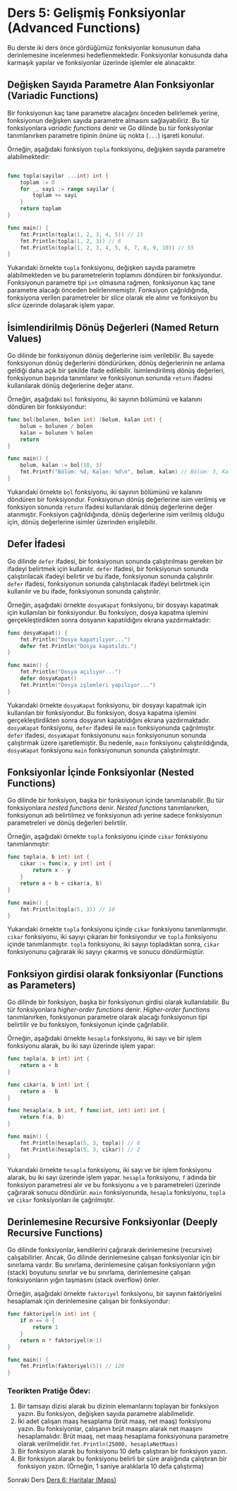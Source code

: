 # Ders 5: Gelişmiş Fonksiyonlar (Advanced Functions)

Bu derste iki ders önce gördüğümüz fonksiyonlar konusunun daha derinlemesine incelenmesi hedeflenmektedir. Fonksiyonlar konusunda daha karmaşık yapılar ve fonksiyonlar üzerinde işlemler ele alınacaktır.

## Değişken Sayıda Parametre Alan Fonksiyonlar (Variadic Functions)

Bir fonksiyonun kaç tane parametre alacağını önceden belirlemek yerine, fonksiyonun değişken sayıda parametre almasını sağlayabiliriz. Bu tür fonksiyonlara _variadic functions_ denir ve Go dilinde bu tür fonksiyonlar tanımlanırken parametre tipinin önüne üç nokta (`...`) işareti konulur.

Örneğin, aşağıdaki fonksiyon `topla` fonksiyonu, değişken sayıda parametre alabilmektedir:

```go

func topla(sayilar ...int) int {
    toplam := 0
    for _, sayi := range sayilar {
        toplam += sayi
    }
    return toplam
}

func main() {
    fmt.Println(topla(1, 2, 3, 4, 5)) // 15
    fmt.Println(topla(1, 2, 3)) // 6
    fmt.Println(topla(1, 2, 3, 4, 5, 6, 7, 8, 9, 10)) // 55
}
```

Yukarıdaki örnekte `topla` fonksiyonu, değişken sayıda parametre alabilmekteden ve bu parametrelerin toplamını döndüren bir fonksiyondur. Fonksiyonun parametre tipi `int` olmasına rağmen, fonksiyonun kaç tane parametre alacağı önceden belirlenmemiştir. Fonksiyon çağrıldığında, fonksiyona verilen parametreler bir _slice_ olarak ele alınır ve fonksiyon bu _slice_ üzerinde dolaşarak işlem yapar.

## İsimlendirilmiş Dönüş Değerleri (Named Return Values)

Go dilinde bir fonksiyonun dönüş değerlerine isim verilebilir. Bu sayede fonksiyonun dönüş değerlerini döndürürken, dönüş değerlerinin ne anlama geldiği daha açık bir şekilde ifade edilebilir. İsimlendirilmiş dönüş değerleri, fonksiyonun başında tanımlanır ve fonksiyonun sonunda `return` ifadesi kullanılarak dönüş değerlerine değer atanır.

Örneğin, aşağıdaki `bol` fonksiyonu, iki sayının bölümünü ve kalanını döndüren bir fonksiyondur:

```go
func bol(bolunen, bolen int) (bolum, kalan int) {
    bolum = bolunen / bolen
    kalan = bolunen % bolen
    return
}

func main() {
    bolum, kalan := bol(10, 3)
    fmt.Printf("Bölüm: %d, Kalan: %d\n", bolum, kalan) // Bölüm: 3, Kalan: 1
}
```

Yukarıdaki örnekte `bol` fonksiyonu, iki sayının bölümünü ve kalanını döndüren bir fonksiyondur. Fonksiyonun dönüş değerlerine isim verilmiş ve fonksiyon sonunda `return` ifadesi kullanılarak dönüş değerlerine değer atanmıştır. Fonksiyon çağrıldığında, dönüş değerlerine isim verilmiş olduğu için, dönüş değerlerine isimler üzerinden erişilebilir.

## Defer İfadesi

Go dilinde `defer` ifadesi, bir fonksiyonun sonunda çalıştırılması gereken bir ifadeyi belirtmek için kullanılır. `defer` ifadesi, bir fonksiyonun sonunda çalıştırılacak ifadeyi belirtir ve bu ifade, fonksiyonun sonunda çalıştırılır. `defer` ifadesi, fonksiyonun sonunda çalıştırılacak ifadeyi belirtmek için kullanılır ve bu ifade, fonksiyonun sonunda çalıştırılır.

Örneğin, aşağıdaki örnekte `dosyaKapat` fonksiyonu, bir dosyayı kapatmak için kullanılan bir fonksiyondur. Bu fonksiyon, dosya kapatma işlemini gerçekleştirdikten sonra dosyanın kapatıldığını ekrana yazdırmaktadır:

```go
func dosyaKapat() {
    fmt.Println("Dosya kapatılıyor...")
	defer fmt.Println("Dosya kapatıldı.")
}

func main() {
    fmt.Println("Dosya açılıyor...")
    defer dosyaKapat()
    fmt.Println("Dosya işlemleri yapılıyor...")
}
```

Yukarıdaki örnekte `dosyaKapat` fonksiyonu, bir dosyayı kapatmak için kullanılan bir fonksiyondur. Bu fonksiyon, dosya kapatma işlemini gerçekleştirdikten sonra dosyanın kapatıldığını ekrana yazdırmaktadır. `dosyaKapat` fonksiyonu, `defer` ifadesi ile `main` fonksiyonunda çağrılmıştır. `defer` ifadesi, `dosyaKapat` fonksiyonunu `main` fonksiyonunun sonunda çalıştırmak üzere işaretlemiştir. Bu nedenle, `main` fonksiyonu çalıştırıldığında, `dosyaKapat` fonksiyonu `main` fonksiyonunun sonunda çalıştırılmıştır.

## Fonksiyonlar İçinde Fonksiyonlar (Nested Functions)

Go dilinde bir fonksiyon, başka bir fonksiyonun içinde tanımlanabilir. Bu tür fonksiyonlara _nested functions_ denir. _Nested functions_ tanımlanırken, fonksiyonun adı belirtilmez ve fonksiyonun adı yerine sadece fonksiyonun parametreleri ve dönüş değerleri belirtilir.

Örneğin, aşağıdaki örnekte `topla` fonksiyonu içinde `cikar` fonksiyonu tanımlanmıştır:

```go
func topla(a, b int) int {
    cikar := func(x, y int) int {
        return x - y
    }
    return a + b + cikar(a, b)
}

func main() {
    fmt.Println(topla(5, 3)) // 10
}
```

Yukarıdaki örnekte `topla` fonksiyonu içinde `cikar` fonksiyonu tanımlanmıştır. `cikar` fonksiyonu, iki sayıyı çıkaran bir fonksiyondur ve `topla` fonksiyonu içinde tanımlanmıştır. `topla` fonksiyonu, iki sayıyı topladıktan sonra, `cikar` fonksiyonunu çağırarak iki sayıyı çıkarmış ve sonucu döndürmüştür.

## Fonksiyon girdisi olarak fonksiyonlar (Functions as Parameters)

Go dilinde bir fonksiyon, başka bir fonksiyonun girdisi olarak kullanılabilir. Bu tür fonksiyonlara _higher-order functions_ denir. _Higher-order functions_ tanımlanırken, fonksiyonun parametre olarak alacağı fonksiyonun tipi belirtilir ve bu fonksiyon, fonksiyonun içinde çağrılabilir.

Örneğin, aşağıdaki örnekte `hesapla` fonksiyonu, iki sayı ve bir işlem fonksiyonu alarak, bu iki sayı üzerinde işlem yapar:

```go
func topla(a, b int) int {
    return a + b
}

func cikar(a, b int) int {
    return a - b
}

func hesapla(a, b int, f func(int, int) int) int {
    return f(a, b)
}

func main() {
    fmt.Println(hesapla(5, 3, topla)) // 8
    fmt.Println(hesapla(5, 3, cikar)) // 2
}
```

Yukarıdaki örnekte `hesapla` fonksiyonu, iki sayı ve bir işlem fonksiyonu alarak, bu iki sayı üzerinde işlem yapar. `hesapla` fonksiyonu, `f` adında bir fonksiyon parametresi alır ve bu fonksiyonu `a` ve `b` parametreleri üzerinde çağırarak sonucu döndürür. `main` fonksiyonunda, `hesapla` fonksiyonu, `topla` ve `cikar` fonksiyonları ile çağrılmıştır.


## Derinlemesine Recursive Fonksiyonlar (Deeply Recursive Functions)

Go dilinde fonksiyonlar, kendilerini çağırarak derinlemesine (recursive) çalışabilirler. Ancak, Go dilinde derinlemesine çalışan fonksiyonlar için bir sınırlama vardır. Bu sınırlama, derinlemesine çalışan fonksiyonların yığın (stack) boyutunu sınırlar ve bu sınırlama, derinlemesine çalışan fonksiyonların yığın taşmasını (stack overflow) önler.

Örneğin, aşağıdaki örnekte `faktoriyel` fonksiyonu, bir sayının faktöriyelini hesaplamak için derinlemesine çalışan bir fonksiyondur:

```go
func faktoriyel(n int) int {
    if n == 0 {
        return 1
    }
    return n * faktoriyel(n-1)
}

func main() {
    fmt.Println(faktoriyel(5)) // 120
}
```

### Teorikten Pratiğe Ödev:

1. Bir tamsayı dizisi alarak bu dizinin elemanlarını toplayan bir fonksiyon yazın. Bu fonksiyon, değişken sayıda parametre alabilmelidir.
2. İki adet çalışan maaş hesaplama (brüt maaş, net maaş) fonksiyonu yazın. Bu fonksiyonlar, çalışanın brüt maaşını alarak net maaşını hesaplamalıdır. Brüt maaş, net maaş hesaplama fonksiyonuna parametre olarak verilmelidir.`fmt.Println(25000, hesaplaNetMaas)`
3. Bir fonksiyon alarak bu fonksiyonu 10 defa çalıştıran bir fonksiyon yazın.
4. Bir fonksiyon alarak bu fonksiyonu belirli bir süre aralığında çalıştıran bir fonksiyon yazın. (Örneğin, 1 saniye aralıklarla 10 defa çalıştırma)

Sonraki Ders [Ders 6: Haritalar (Maps)](../ders6/README.md)


